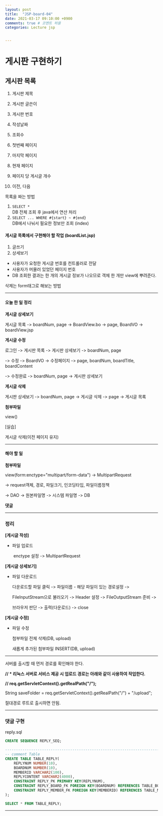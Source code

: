 ```yaml
---
layout: post
title:  "JSP-board-04"
date: 2021-03-17 09:10:00 +0900
comments: true # 코멘트 허용
categories: Lecture jsp


---
```




# 게시판 구현하기 



## 게시판 목록



1. 게시판 제목
2. 게시판 글쓴이 
3. 게시판 번호 
4. 작성날짜
5. 조회수

6. 첫번째 페이지
7. 마지막 페이지

8. 현재 페이지
9. 페이지 당 게시글 개수
10. 이전, 다음



목록을 짜는 방법

1. `SELECT *`  
   	DB 전체 조회 후 java에서 연산 처리 
2. `SELECT ... WHERE #{start} ~ #{end}`  
   DB에서 나눠서 필요한 정보만 조회 (index)



#### 게시글 목록에서 구현해야 할 작업 (boardList.jsp)

1. 글쓰기
2. 상세보기

- 사용자가 요청한 게시글 번호를 컨트롤러로 전달 
- 사용자가 머물러 있었던 페이지 번호
- DB 조회한 결과는 한 개의 게시글 정보가 나오므로 객체 한 개만 view에 뿌려준다.

삭제는 form태그로 해보는 방법



---

#### 오늘 한 일 정리

**게시글 상세보기** 

게시글 목록 -> boardNum, page -> BoardView.bo -> page, BoardVO -> boardView.jsp



**게시글 수정**

로그인 -> 게시판 목록 -> 게시판 상세보기 -> boardNum, page

-> 수정 -> BoardVO -> 수정페이지 -> page, boardNum, boardTitle, boardContent 

-> 수정완료 -> boardNum, page	-> 게시판 상세보기 



**게시글 삭제**

게시판 상세보기 -> boardNum, page -> 게시글 삭제 -> page -> 게시글 목록



**첨부파일**

view()

[실습]

게시글 삭제(이전 페이지 유지)



---

#### 해야 할 일



**첨부파일**

view(form:enctype="multipart/form-data") -> MultipartRequest 

-> request객체, 경로, 파일크기, 인코딩타입, 파일이름정책

-> DAO -> 원본파일명 -> 시스템 파일명 -> DB 



**댓글**



---

### 정리

**[게시글 작성]**

- 파일 업로드 

  ​	enctype 설정 -> MultipartRequest



**[게시글 상세보기]**

- 파일 다운로드

  다운로드할 파일 클릭 -> 파일이름 - 해당 파일이 있는 경로설정 ->

  FileInputStream으로 불러오기 -> Header 설정 -> FileOutputStream 준비 ->

  브라우저 판단 -> 출력(다운로드) -> close



**[게시글 수정]**

- 파일 수정 

  첨부파일 전체 삭제(DB, upload)

  새롭게 추가된 첨부파일 INSERT(DB, upload)





---

서버를 출시할 때 먼저 경로를 확인해야 한다.

**//			\* 리눅스 서버로 서비스 제공 시 업로드 경로는 아래와 같이 사용하여 작업한다.**

**//			req.getServletContext().getRealPath("/");**



String saveFolder = req.getServletContext().getRealPath("/") + "/upload";



절대경로 루트로 출시하면 안됨.





----

### 댓글 구현 



reply.sql 

```sql
CREATE SEQUENCE REPLY_SEQ;

--------------------------------------------------------------------------------
-- comment Table
CREATE TABLE TABLE_REPLY(
	REPLYNUM NUMBER(10),
	BOARDNUM NUMBER(10),
	MEMBERID VARCHAR2(100),
	REPLYCONTENT VARCHAR2(4000),
	CONSTRAINT REPLY_PK PRIMARY KEY(REPLYNUM),
	CONSTRAINT REPLY_BOARD_FK FOREIGN KEY(BOARDNUM) REFERENCES TABLE_BOARD(BOARDNUM),
	CONSTRAINT REPLY_MEMBER_FK FOREIGN KEY(MEMBERID) REFERENCES TABLE_MEMBER(MEMBERID)
);

SELECT * FROM TABLE_REPLY;
```



---------------

